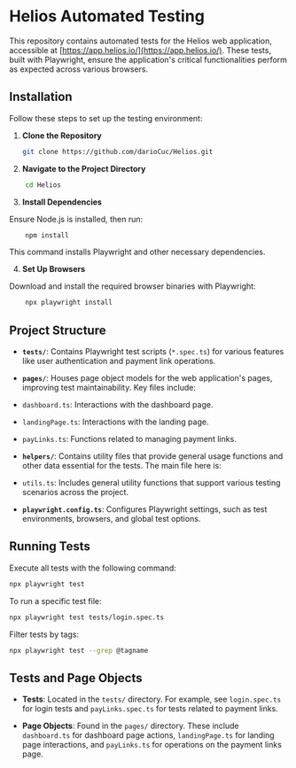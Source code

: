 # Helios Automated Testing

This repository contains automated tests for the Helios web application, accessible at [https://app.helios.io/](https://app.helios.io/). These tests, built with Playwright, ensure the application's critical functionalities perform as expected across various browsers.

## Installation

Follow these steps to set up the testing environment:

1. **Clone the Repository**

   ```sh
   git clone https://github.com/darioCuc/Helios.git
    ```

2. **Navigate to the Project Directory**

```sh
    cd Helios
```

3. **Install Dependencies**

Ensure Node.js is installed, then run:

```sh
    npm install
```

This command installs Playwright and other necessary dependencies.

4. **Set Up Browsers**

Download and install the required browser binaries with Playwright:

```sh
    npx playwright install
```

## Project Structure

- **`tests/`**: Contains Playwright test scripts (`*.spec.ts`) for various features like user authentication and payment link operations.

- **`pages/`**: Houses page object models for the web application's pages, improving test maintainability. Key files include:
- `dashboard.ts`: Interactions with the dashboard page.
- `landingPage.ts`: Interactions with the landing page.
- `payLinks.ts`: Functions related to managing payment links.

- **`helpers/`**: Contains utility files that provide general usage functions and other data essential for the tests. The main file here is:
- `utils.ts`: Includes general utility functions that support various testing scenarios across the project.

- **`playwright.config.ts`**: Configures Playwright settings, such as test environments, browsers, and global test options.

## Running Tests

Execute all tests with the following command:

```sh
npx playwright test
```

To run a specific test file:

```sh
npx playwright test tests/login.spec.ts
```

Filter tests by tags:

```sh
npx playwright test --grep @tagname
```

## Tests and Page Objects

- **Tests**: Located in the `tests/` directory. For example, see `login.spec.ts` for login tests and `payLinks.spec.ts` for tests related to payment links.

- **Page Objects**: Found in the `pages/` directory. These include `dashboard.ts` for dashboard page actions, `landingPage.ts` for landing page interactions, and `payLinks.ts` for operations on the payment links page.
